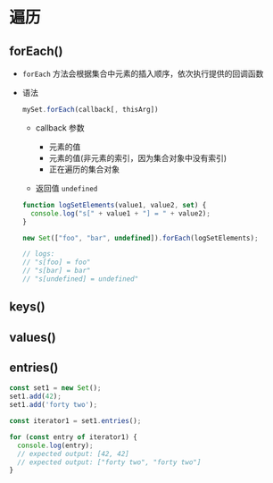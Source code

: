 # 遍历

## forEach()

- `forEach` 方法会根据集合中元素的插入顺序，依次执行提供的回调函数

- 语法

    ```js
    mySet.forEach(callback[, thisArg])
    ```

  - callback 参数

    - 元素的值
    - 元素的值(非元素的索引，因为集合对象中没有索引)
    - 正在遍历的集合对象

  - 返回值 `undefined`

  ```js
  function logSetElements(value1, value2, set) {
    console.log("s[" + value1 + "] = " + value2);
  }

  new Set(["foo", "bar", undefined]).forEach(logSetElements);

  // logs:
  // "s[foo] = foo"
  // "s[bar] = bar"
  // "s[undefined] = undefined"
  ```

## keys()

## values()

## entries()

  ```js
  const set1 = new Set();
  set1.add(42);
  set1.add('forty two');

  const iterator1 = set1.entries();

  for (const entry of iterator1) {
    console.log(entry);
    // expected output: [42, 42]
    // expected output: ["forty two", "forty two"]
  }
  ```
